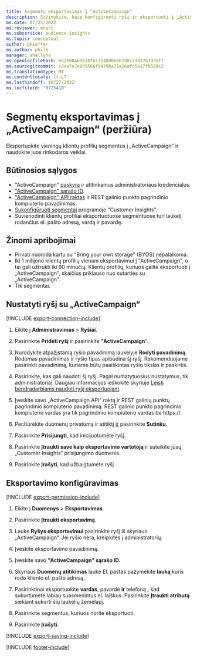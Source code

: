 ```yaml
---
title: Segmentų eksportavimas į "ActiveCampaign"
description: Sužinokite, kaip konfigūruoti ryšį ir eksportuoti į „ActiveCampaign“.
ms.date: 07/25/2022
ms.reviewer: mhart
ms.subservice: audience-insights
ms.topic: conceptual
author: pkieffer
ms.author: philk
manager: shellyha
ms.openlocfilehash: e62888a6d618fb1154890e607d8c23d3767d35f7
ms.sourcegitcommit: c3ae7e7e0c9566f9479ba71a26afc5a17fb589c2
ms.translationtype: MT
ms.contentlocale: lt-LT
ms.lasthandoff: 10/27/2022
ms.locfileid: "9725410"
---
```

# <a name="export-segments-to-activecampaign-preview"></a>Segmentų eksportavimas į „ActiveCampaign“ (peržiūra)

Eksportuokite vieningų klientų profilių segmentus į „ActiveCampaign" ir naudokite juos rinkodaros veiklai.

## <a name="prerequisites"></a>Būtinosios sąlygos

- "ActiveCampaign" [paskyrą](https://www.activecampaign.com/) ir atitinkamus administratoriaus kredencialus.
- ["ActiveCampaign" sąrašo ID](https://help.activecampaign.com/hc/articles/360000030559-How-to-create-a-list-in-ActiveCampaign).
- ["ActiveCampaign" API raktas](https://help.activecampaign.com/hc/articles/207317590-Getting-started-with-the-API#how-to-obtain-your-activecampaign-api-url-and-key) ir REST galinio punkto pagrindinio kompiuterio pavadinimas.
- [Sukonfigūruoti segmentai](segments.md) programoje "Customer Insights".
- Suvienodinti klientų profiliai eksportuotuose segmentuose turi laukelį rodančius el. pašto adresą, vardą ir pavardę.

## <a name="known-limitations"></a>Žinomi apribojimai

- Privati nuoroda kartu su "Bring your own storage" (BYOS) nepalaikoma.
- Iki 1 milijono klientų profilių vienam eksportavimui į "ActiveCampaign", o tai gali užtrukti iki 90 minučių. Klientų profilių, kuriuos galite eksportuoti į „ActiveCampaign", skaičius priklauso nuo sutarties su „ActiveCampaign".
- Tik segmentai.

## <a name="set-up-connection-to-activecampaign"></a>Nustatyti ryšį su „ActiveCampaign“

[!INCLUDE [export-connection-include](includes/export-connection-admn.md)]

1. Eikite į **Administravimas** > **Ryšiai**.

1. Pasirinkite **Pridėti ryšį** ir pasirinkite **"ActiveCampaign**".

1. Nurodykite atpažįstamą ryšio pavadinimą laukelyje **Rodyti pavadinimą**. Rodomas pavadinimas ir ryšio tipas apibūdina šį ryšį. Rekomenduojame pasirinkti pavadinimą, kuriame būtų paaiškintas ryšio tikslas ir paskirtis.

1. Pasirinkite, kas gali naudoti šį ryšį. Pagal numatytuosius nustatymus, tik administratoriai. Daugiau informacijos ieškokite skyriuje [Leisti bendradarbiams naudoti ryšį eksportuojant](connections.md#allow-contributors-to-use-a-connection-for-exports).

1. Įveskite savo „ActiveCampaign API" raktą ir REST galinių punktų pagrindinio kompiuterio pavadinimą. REST galinio punkto pagrindinio kompiuterio vardas yra tik pagrindinio kompiuterio vardas be https://.

1. Peržiūrėkite duomenų privatumą ir atitiktį [ir](connections.md#data-privacy-and-compliance) pasirinkite **Sutinku**.

1. Pasirinkite **Prisijungti**, kad inicijuotumėte ryšį.

1. Pasirinkite **Įtraukti save kaip eksportavimo vartotoją** ir suteikite jūsų „Customer Insights“ prisijungimo duomenis.

1. Pasirinkite **Įrašyti**, kad užbaigtumėte ryšį.

## <a name="configure-an-export"></a>Eksportavimo konfigūravimas

[!INCLUDE [export-permission-include](includes/export-permission.md)]

1. Eikite į **Duomenys** > **Eksportavimas**.

1. Pasirinkite **Įtraukti eksportavimą**.

1. Lauke **Ryšys eksportavimui** pasirinkite ryšį iš skyriaus „ActiveCampaign“. Jei ryšio nėra, kreipkitės į administratorių.

1. Įveskite eksportavimo pavadinimą.

1. Įveskite savo **"ActiveCampaign" sąrašo ID.**

1. Skyriaus **Duomenų atitikimas** lauke El. paštas pažymėkite **lauką** kuris rodo kliento el. pašto adresą.

1. Pasirinktinai eksportuokite **vardas**, pavardė **ir** telefoną **,** kad sukurtumėte labiau suasmenintus el. laiškus. Pasirinkite **Įtraukti atributą** siekiant sukurti šių laukelių žemėlapį.

1. Pasirinkite segmentus, kuriuos norite eksportuoti.

1. Pasirinkite **Įrašyti**.

[!INCLUDE [export-saving-include](includes/export-saving.md)]

[!INCLUDE [footer-include](includes/footer-banner.md)]
